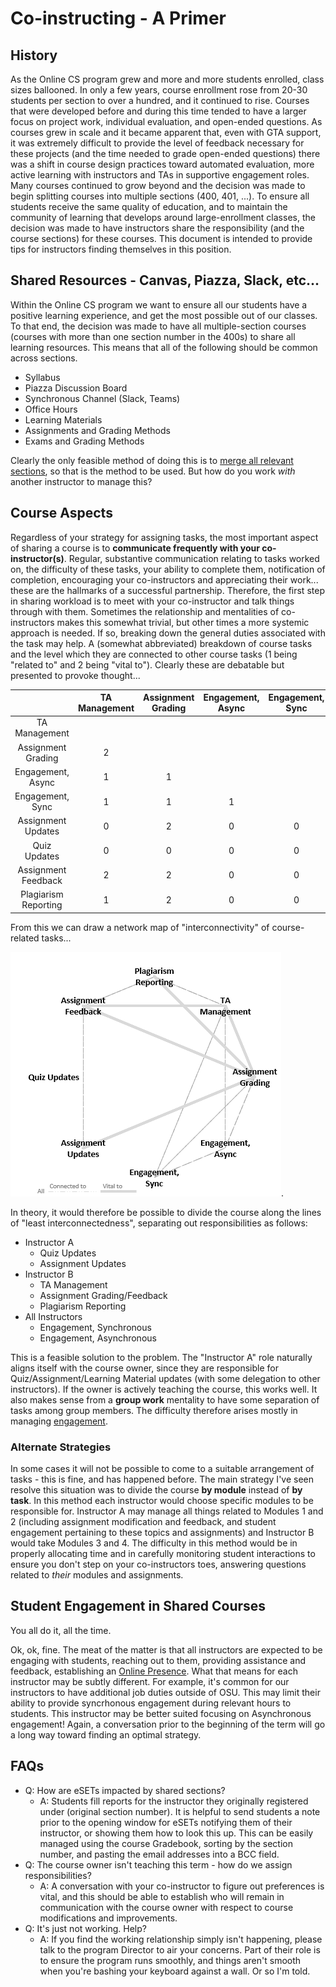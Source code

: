 # Co-instructing - A Primer

## History

As the Online CS program grew and more and more students enrolled, class sizes ballooned.  In only a few years, course enrollment rose from 20-30 students per section to over a hundred, and it continued to rise.  Courses that were developed before and during this time tended to have a larger focus on project work, individual evaluation, and open-ended questions.  As courses grew in scale and it became apparent that, even with GTA support, it was extremely difficult to provide the level of feedback necessary for these projects (and the time needed to grade open-ended questions) there was a shift in course design practices toward automated evaluation, more active learning with instructors and TAs in supportive engagement roles.  Many courses continued to grow beyond and the decision was made to begin splitting courses into multiple sections (400, 401, ...).  To ensure all students receive the same quality of education, and to maintain the community of learning that develops around large-enrollment classes, the decision was made to have instructors share the responsibility (and the course sections) for these courses.  This document is intended to provide tips for instructors finding themselves in this position.

## Shared Resources - Canvas, Piazza, Slack, etc...

Within the Online CS program we want to ensure all our students have a positive learning experience, and get the most possible out of our classes.  To that end, the decision was made to have all multiple-section courses (courses with more than one section number in the 400s) to share all learning resources.  This means that all of the following should be common across sections.

- Syllabus
- Piazza Discussion Board
- Synchronous Channel (Slack, Teams)
- Office Hours
- Learning Materials
- Assignments and Grading Methods
- Exams and Grading Methods

Clearly the only feasible method of doing this is to [merge all relevant sections](CourseMerge.html), so that is the method to be used.  But how do you work _with_ another instructor to manage this?

## Course Aspects

Regardless of your strategy for assigning tasks, the most important aspect of sharing a course is to **communicate frequently with your co-instructor(s)**.  Regular, substantive communication relating to tasks worked on, the difficulty of these tasks, your ability to complete them, notification of completion, encouraging your co-instructors and appreciating their work... these are the hallmarks of a successful partnership.  Therefore, the first step in sharing workload is to meet with your co-instructor and talk things through with them.  Sometimes the relationship and mentalities of co-instructors makes this somewhat trivial, but other times a more systemic approach is needed.  If so, breaking down the general duties associated with the task may help.  A (somewhat abbreviated) breakdown of course tasks and the level which they are connected to other course tasks (1 being "related to" and 2 being "vital to"). Clearly these are debatable but presented to provoke thought...

||TA Management|Assignment Grading|Engagement, Async|Engagement, Sync|Assignment Updates|Quiz Updates|Assignment Feedback|
|:------:|:------:|:------:|:------:|:------:|:------:|:------:|:------:|
|TA Management||||||||
|Assignment Grading|2|||||||
|Engagement, Async|1|1||||||
|Engagement, Sync|1|1|1|||||
|Assignment Updates|0|2|0|0||||
|Quiz Updates|0|0|0|0|0|||
|Assignment Feedback|2|2|0|0|1|0||
|Plagiarism Reporting|1|2|0|0|0|0|1|

From this we can draw a network map of "interconnectivity" of course-related tasks...

![Instructor Responsibility Interconnectedness](images/ResponsibilityInterconnection.png).

In theory, it would therefore be possible to divide the course along the lines of "least interconnectedness", separating out responsibilities as follows:

- Instructor A
  - Quiz Updates
  - Assignment Updates
- Instructor B
  - TA Management
  - Assignment Grading/Feedback
  - Plagiarism Reporting
- All Instructors
  - Engagement, Synchronous
  - Engagement, Asynchronous

This is a feasible solution to the problem. The "Instructor A" role naturally aligns itself with the course owner, since they are responsible for Quiz/Assignment/Learning Material updates (with some delegation to other instructors).  If the owner is actively teaching the course, this works well.  It also makes sense from a **group work** mentality to have some separation of tasks among group members.  The difficulty therefore arises mostly in managing [engagement](#student-engagement-in-shared-courses).

### Alternate Strategies

In some cases it will not be possible to come to a suitable arrangement of tasks - this is fine, and has happened before.  The main strategy I've seen resolve this situation was to divide the course **by module** instead of **by task**.  In this method each instructor would choose specific modules to be responsible for.  Instructor A may manage all things related to Modules 1 and 2 (including assignment modification and feedback, and student engagement pertaining to these topics and assignments) and Instructor B would take Modules 3 and 4.  The difficulty in this method would be in properly allocating time and in carefully monitoring student interactions to ensure you don't step on your co-instructors toes, answering questions related to _their_ modules and assignments.

## Student Engagement in Shared Courses

You all do it, all the time.

Ok, ok, fine.  The meat of the matter is that all instructors are expected to be engaging with students, reaching out to them, providing assistance and feedback, establishing an [Online Presence](InstructorPresence.html).  What that means for each instructor may be subtly different.  For example, it's common for our instructors to have additional job duties outside of OSU. This may limit their ability to provide syncrhonous engagement during relevant hours to students.  This instructor may be better suited focusing on Asynchronous engagement! Again, a conversation prior to the beginning of the term will go a long way toward finding an optimal strategy.

## FAQs

- Q: How are eSETs impacted by shared sections?
  - A: Students fill reports for the instructor they originally registered under (original section number). It is helpful to send students a note prior to the opening window for eSETs notifying them of their instructor, or showing them how to look this up. This can be easily managed using the course Gradebook, sorting by the section number, and pasting the email addresses into a BCC field.
- Q: The course owner isn't teaching this term - how do we assign responsibilities?
  - A: A conversation with your co-instructor to figure out preferences is vital, and this should be able to establish who will remain in communication with the course owner with respect to course modifications and improvements.
- Q: It's just not working. Help?
  - A: If you find the working relationship simply isn't happening, please talk to the program Director to air your concerns. Part of their role is to ensure the program runs smoothly, and things aren't smooth when you're bashing your keyboard against a wall. Or so I'm told.